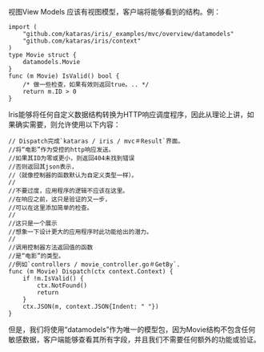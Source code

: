 视图View Models
应该有视图模型，客户端将能够看到的结构。例：

    import (
        "github.com/kataras/iris/_examples/mvc/overview/datamodels"
        "github.com/kataras/iris/context"
    )
    type Movie struct {
        datamodels.Movie
    }
    func (m Movie) IsValid() bool {
        /* 做一些检查，如果有效则返回true。.. */
        return m.ID > 0
    }
Iris能够将任何自定义数据结构转换为HTTP响应调度程序，因此从理论上讲，如果确实需要，则允许使用以下内容：

    // Dispatch完成`kataras / iris / mvc＃Result`界面。
    //将“电影”作为受控的http响应发送。
    //如果其ID为零或更小，则返回404未找到错误
    //否则返回其json表示，
    //（就像控制器的函数默认为自定义类型一样）。
    //
    //不要过度，应用程序的逻辑不应该在这里。
    //在响应之前，这只是验证的又一步，
    //可以在这里添加简单的检查。
    //
    //这只是一个展示
    //想象一下设计更大的应用程序时此功能给出的潜力。
    //
    //调用控制器方法返回值的函数
    //是“电影”的类型。
    //例如`controllers / movie_controller.go＃GetBy`.
    func (m Movie) Dispatch(ctx context.Context) {
        if !m.IsValid() {
            ctx.NotFound()
            return
        }
        ctx.JSON(m, context.JSON{Indent: " "})
    }
但是，我们将使用“datamodels”作为唯一的模型包，因为Movie结构不包含任何敏感数据，客户端能够查看其所有字段，并且我们不需要任何额外的功能或验证。